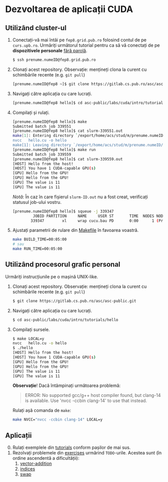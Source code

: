 # Dezvoltarea de aplicații CUDA

## Utilizând cluster-ul

1. Conectați-vă mai întâi pe `fep8.grid.pub.ro` folosind contul de pe
  `curs.upb.ro`.
  Urmăriți următorul tutorial pentru ca să vă conectați de pe **dispozitivele
  personale** [fără parolă].
    ```bash
    $ ssh prenume.numeID@fep8.grid.pub.ro
2. Clonați acest repository.
    Observație: mențineți clona la curent cu schimbările recente (e.g. `git pull`)
    ```bash
    [prenume.numeID@fep8 ~]$ git clone https://gitlab.cs.pub.ro/asc/asc-public.git
    ```
3. Navigați către aplicația cu care lucrați.
    ```bash
    [prenume.numeID@fep8 hello]$ cd asc-public/labs/cuda/intro/tutorials/hello
    ```
4. Compilați și rulați.
    ```bash
    [prenume.numeID@fep8 hello]$ make
    Submitted batch job 339551
    [prenume.numeID@fep8 hello]$ cat slurm-339551.out
    make[1]: Entering directory `/export/home/acs/stud/m/prenume.numeID/asc-public/labs/cuda/intro/tutorials/hello'
    nvcc   hello.cu -o hello
    make[1]: Leaving directory `/export/home/acs/stud/m/prenume.numeID/asc-public/labs/cuda/intro/tutorials/hello'
    [prenume.numeID@fep8 hello]$ make run
    Submitted batch job 339559
    [prenume.numeID@fep8 hello]$ cat slurm-339559.out
    [HOST] Hello from the host!
    [HOST] You have 1 CUDA-capable GPU(s)
    [GPU] Hello from the GPU!
    [GPU] Hello from the GPU!
    [GPU] The value is 11
    [GPU] The value is 11
    ```
    *Notă*: În caz în care fișierul `slurm-ID.out` nu a fost creat, verificați
    statusul job-ului vostru.
    ```bash
    [prenume.numeID@fep8 hello]$ squeue -j 339347
             JOBID PARTITION     NAME     USER ST       TIME  NODES NODELIST(REASON)
            339347        xl     wrap cucu.bau PD       0:00      1 (Priority)
    ```
5. Ajustați parametrii de rulare din [Makefile](../Makefile) în favoarea voastră.
    ```bash
    make BUILD_TIME=00:05:00
    # sau
    make RUN_TIME=00:05:00
    ```

## Utilizând procesorul grafic personal

Urmăriți instrucțiunile pe o mașină UNIX-like.

1. Clonați acest repository.
    Observație: mențineți clona la curent cu schimbările recente (e.g. `git pull`)
    ```bash
    $ git clone https://gitlab.cs.pub.ro/asc/asc-public.git
    ```
2. Navigați către aplicația cu care lucrați.
    ```bash
    $ cd asc-public/labs/cuda/intro/tutorials/hello
    ```
3. Compilați sursele.
    ```bash
    $ make LOCAL=y
    nvcc   hello.cu -o hello
    $ ./hello
    [HOST] Hello from the host!
    [HOST] You have 1 CUDA-capable GPU(s)
    [GPU] Hello from the GPU!
    [GPU] Hello from the GPU!
    [GPU] The value is 11
    [GPU] The value is 11
    ```
    **Observație**! Dacă întâmpinați următoarea problemă:

    > ERROR: No supported gcc/g++ host compiler found, but clang-14 is available.
    > Use 'nvcc -ccbin clang-14' to use that instead.

    Rulați așă comanda de `make`:
    ```bash
    make NVCC="nvcc -ccbin clang-14" LOCAL=y
    ```

## Aplicații

0. Rulați exemplele din [tutorials](tutorials/) conform pașilor de mai sus.
1. Rezolvați problemele din [exercises](exercises/) urmărind `TODO`-urile.
  Acestea sunt (în ordine ascendentă a dificultății):
    1. [vector-addition](exercises/vector-addition/)
    2. [indices](exercises/indices/)
    3. [swap](exercices/swap/)
    

[fără parolă]: https://askubuntu.com/questions/46930/how-can-i-set-up-password-less-ssh-login
